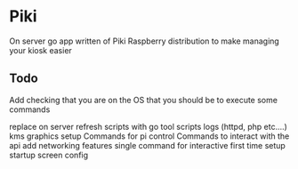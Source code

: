 # Piki

On server go app written of Piki Raspberry distribution to make managing your kiosk easier


## Todo

Add checking that you are on the OS that you should be to execute some commands

replace on server refresh scripts with go tool scripts
logs (httpd, php etc....)
kms graphics setup
Commands for pi control
Commands to interact with the api
add networking features
single command for interactive first time setup
startup screen config